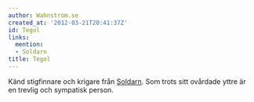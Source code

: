 ```yaml
---
author: Wahnstrom.se
created_at: '2012-03-21T20:41:37Z'
id: Tegol
links:
  mention:
  - Soldarn
title: Tegol
---
```


Känd stigfinnare och krigare från [Soldarn]. Som trots sitt ovårdade yttre är en trevlig och
sympatisk person.

  [Soldarn]: Soldarn